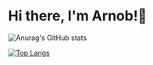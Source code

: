 # Hi there, I'm Arnob!👋
![Anurag's GitHub stats](https://github-readme-stats.vercel.app/api?username=ShafiArnob&show_icons=true&theme=dark)

[![Top Langs](https://github-readme-stats.vercel.app/api/top-langs/?username=ShafiArnob&layout=compact)](https://github.com/anuraghazra/github-readme-stats)
<!--
**ShafiArnob/ShafiArnob** is a ✨ _special_ ✨ repository because its `README.md` (this file) appears on your GitHub profile.

Here are some ideas to get you started:

- 🔭 I’m currently working on ...
- 🌱 I’m currently learning ...
- 👯 I’m looking to collaborate on ...
- 🤔 I’m looking for help with ...
- 💬 Ask me about ...
- 📫 How to reach me: ...
- 😄 Pronouns: ...
- ⚡ Fun fact: ...
-->
